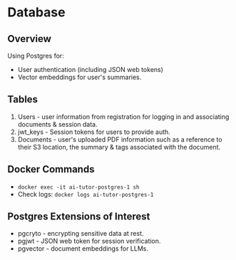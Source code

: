 # Database
## Overview
Using Postgres for:
* User authentication (including JSON web tokens)
* Vector embeddings for user's summaries.

## Tables
1. Users - user information from registration for logging in and associating documents & session data.
2. jwt_keys - Session tokens for users to provide auth.
3. Documents - user's uploaded PDF information such as a reference to their S3 location, the summary & tags associated with the document.

## Docker Commands
* `docker exec -it ai-tutor-postgres-1 sh`
* Check logs: `docker logs ai-tutor-postgres-1`


## Postgres Extensions of Interest
* pgcryto - encrypting sensitive data at rest.
* pgjwt - JSON web token for session verification.
* pgvector - document embeddings for LLMs.
